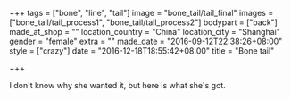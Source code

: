 +++
tags = ["bone", "line", "tail"]
image = "bone_tail/tail_final"
images = ["bone_tail/tail_process1", "bone_tail/tail_process2"]
bodypart = ["back"]
made_at_shop = ""
location_country = "China"
location_city = "Shanghai"
gender = "female"
extra = ""
made_date = "2016-09-12T22:38:26+08:00"
style = ["crazy"]
date = "2016-12-18T18:55:42+08:00"
title = "Bone tail"

+++

I don't know why she wanted it, but here is what she's got.
